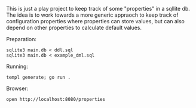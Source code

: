 This is just a play project to keep track of some "properties" in a sqllite db.
The idea is to work towards a more generic appraoch to keep track of configuration properties where properties can store values, but can also depend on other properties to calculate default values.

Preparation:

    sqlite3 main.db < ddl.sql
    sqlite3 main.db < example_dml.sql

Running:

    templ generate; go run .

Browser:

    open http://localhost:8080/properties
